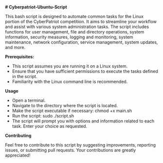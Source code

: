 **# Cyberpatriot-Ubuntu-Script**

This bash script is designed to automate common tasks for the Linux portion of the CyberPatriot competition. It aims to streamline your workflow and assist with various system administration tasks. The script includes functions for user management, file and directory operations, system information, security measures, logging and monitoring, system maintenance, network configuration, service management, system updates, and more.

**Prerequisites:**

 - This script assumes you are running it on a Linux system.
 - Ensure that you have sufficient permissions to execute the tasks defined in the script.
 - Familiarity with the Linux command line is recommended.

**Usage**

 - Open a terminal.
 - Navigate to the directory where the script is located.
 - Make the script executable if necessary: chmod +x main.sh
 - Run the script: sudo ./script.sh
 - The script will prompt you with options and information related to each task. Enter your choice as requested.

**Contributing**

Feel free to contribute to this script by suggesting improvements, reporting issues, or submitting pull requests. Your contributions are greatly appreciated!
